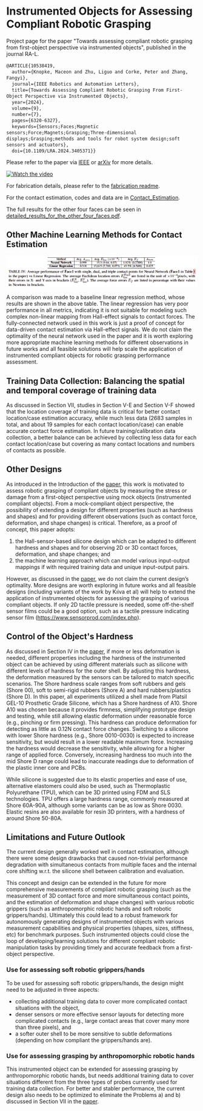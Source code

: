 # Instrumented Objects for Assessing Compliant Robotic Grasping
Project page for the paper "Towards assessing compliant robotic grasping from first-object perspective via instrumented objects", published in the journal RA-L.
```
@ARTICLE{10538419,
  author={Knopke, Maceon and Zhu, Liguo and Corke, Peter and Zhang, Fangyi},
  journal={IEEE Robotics and Automation Letters}, 
  title={Towards Assessing Compliant Robotic Grasping From First-Object Perspective via Instrumented Objects}, 
  year={2024},
  volume={9},
  number={7},
  pages={6320-6327},
  keywords={Sensors;Faces;Magnetic sensors;Force;Magnets;Grasping;Three-dimensional displays;Grasping;methods and tools for robot system design;soft sensors and actuators},
  doi={10.1109/LRA.2024.3405371}}
```

Please refer to the paper via [IEEE](https://ieeexplore.ieee.org/document/10538419) or [arXiv](https://arxiv.org/abs/2312.14466) for more details.

[![Watch the video](https://img.youtube.com/vi/kQSZlNxYRrs/0.jpg)](https://www.youtube.com/watch?v=kQSZlNxYRrs)

For fabrication details, please refer to the [fabrication readme](Fabrication_Readme.md).

For the contact estimation, codes and data are in [Contact_Estimation](Contact_Estimation).

The full results for the other four faces can be seen in [detailed_results_for_the_other_four_faces.pdf](detailed_results_for_the_other_four_faces.pdf).


## Other Machine Learning Methods for Contact Estimation
![Neural Networks vs Linear Regression](method_comp.png)

A comparison was made to a baseline linear regression method, whose results are shown in the above table. The linear regression has very poor performance in all metrics, indicating it is not suitable for modeling such complex non-linear mapping from Hall-effect signals to contact forces. The fully-connected network used in this work is just a proof of concept for data-driven contact estimation via Hall-effect signals. We do not claim the optimality of the neural network used in the paper and it is worth exploring more appropriate machine learning methods for different observations in future works and all feasible solutions will help scale the application of instrumented compliant objects for robotic grasping performance assessment.

## Training Data Collection: Balancing the spatial and temporal coverage of training data
As discussed in Section VII, studies in Section V-E and Section V-F showed that the location coverage of training data is critical for better contact location/case estimation accuracy, while much less data (2683 samples in total, and about 19 samples for each contact location/case) can enable accurate contact force estimation. In future training/calibration data collection, a better balance can be achieved by collecting less data for each contact location/case but covering as many contact locations and numbers of contacts as possible.

## Other Designs
As introduced in the Introduction of the [paper](https://ieeexplore.ieee.org/document/10538419), this work is motivated to assess robotic grasping of compliant objects by measuring the stress or damage from a first-object perspective using mock objects (instrumented compliant objects). From a mock-compliant object perspective, the possibility of extending a design for different properties (such as hardness and shapes) and for providing different observations (such as contact force, deformation, and shape changes) is critical. Therefore, as a proof of concept, this paper adopts:
1) the Hall-sensor-based silicone design which can be adapted to different hardness and shapes and for observing 2D or 3D contact forces, deformation, and shape changes; and 
2) the machine learning approach which can model various input-output mappings if with required training data and unique input-output pairs.

However, as discussed in the [paper](https://ieeexplore.ieee.org/document/10538419), we do not claim the current design’s optimality. More designs are worth exploring in future works and all feasible designs (including variants of the work by Kıiva et al) will help to extend the application of instrumented objects for assessing the grasping of various compliant objects. If only 2D tactile pressure is needed, some off-the-shelf sensor films could be a good option, such as a tactile pressure indicating sensor film (https://www.sensorprod.com/index.php).

## Control of the Object's Hardness
As discussed in Section IV in the [paper](https://ieeexplore.ieee.org/document/10538419), if more or less deformation is needed, different properties including the hardness of the instrumented object can be achieved by using different materials such as silicone with different levels of hardness for the outer shell. By adjusting this hardness, the deformation measured by the sensors can be tailored to match specific scenarios. The Shore hardness scale ranges from soft rubbers and gels (Shore 00), soft to semi-rigid rubbers (Shore A) and hard rubbers/plastics (Shore D). In this paper, all experiments utilized a shell made from Platsil GEL-10 Prosthetic Grade Silicone, which has a Shore hardness of A10. Shore A10 was chosen because it provides firmness, simplifying prototype design and testing, while still allowing elastic deformation under reasonable force (e.g., pinching or firm pressing). This hardness can produce deformation for detecting as little as 0.12N contact force changes. Switching to a silicone with lower Shore hardness (e.g., Shore 0010-0030) is expected to increase sensitivity, but would result in a lower readable maximum force. Increasing the hardness would decrease the sensitivity, while allowing for a higher range of applied force. Conversely, increasing hardness too much into the mid Shore D range could lead to inaccurate readings due to deformation of the plastic inner core and PCBs. 

While silicone is suggested due to its elastic properties and ease of use, alternative elastomers could also be used, such as Thermoplastic Polyurethane (TPU), which can be 3D printed using FDM and SLS technologies. TPU offers a large hardness range, commonly measured at Shore 60A-90A, although some variants can be as low as Shore 0030. Elastic resins are also available for resin 3D printers, with a hardness of around Shore 50-80A.

## Limitations and Future Outlook
The current design generally worked well in contact estimation, although there were some design drawbacks that caused non-trivial performance degradation with simultaneous contacts from multiple faces and the internal core shifting w.r.t. the silicone shell between calibration and evaluation.

This concept and design can be extended in the future for more comprehensive measurements of compliant robotic grasping (such as the measurement of 3D contact force and more simultaneous contact points, and the estimation of deformation and shape changes) with various robotic grippers (such as anthropomorphic robotic hands and soft robotic grippers/hands). Ultimately this could lead to a robust framework for autonomously generating designs of instrumented objects with various measurement capabilities and physical properties (shapes, sizes, stiffness, etc) for benchmark purposes. Such instrumented objects could close the loop of developing/learning solutions for different compliant robotic manipulation tasks by providing timely and accurate feedback from a first-object perspective.

### Use for assessing soft robotic grippers/hands
To be used for assessing soft robotic grippers/hands, the design might need to be adjusted in three aspects:
- collecting additional training data to cover more complicated contact situations with the object,
- denser sensors or more effective sensor layouts for detecting more complicated contacts (e.g., large contact areas that cover many more than three pixels), and
- a softer outer shell to be more sensitive to subtle deformations (depending on how compliant the grippers/hands are).

### Use for assessing grasping by anthropomorphic robotic hands
This instrumented object can be extended for assessing grasping by anthropomorphic robotic hands, but needs additional training data to cover situations different from the three types of probes currently used for training data collection. For better and stabler performance, the current design also needs to be optimized to eliminate the Problems a) and b) discussed in Section VII in the [paper](https://ieeexplore.ieee.org/document/10538419).